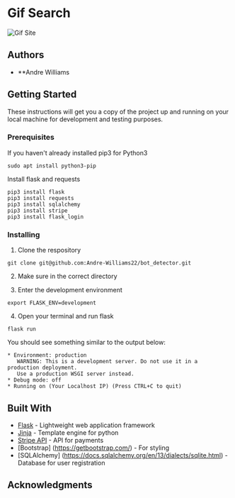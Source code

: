 # Gif Search

![Gif Site](https://i.imgur.com/eXxSJXg.png)

## Authors

* **Andre Williams 

## Getting Started

These instructions will get you a copy of the project up and running on your local machine for development and testing purposes.

### Prerequisites
If you haven't already installed pip3 for Python3
```
sudo apt install python3-pip
```
Install flask and requests
```
pip3 install flask
pip3 install requests
pip3 install sqlalchemy
pip3 install stripe
pip3 install flask_login

```

### Installing

1. Clone the respository
```
git clone git@github.com:Andre-Williams22/bot_detector.git
```
2. Make sure in the correct directory

3. Enter the development environment
```
export FLASK_ENV=development 
```
4. Open your terminal and run flask
```
flask run
```
You should see something similar to the output below:
```
* Environment: production
   WARNING: This is a development server. Do not use it in a production deployment.
   Use a production WSGI server instead.
* Debug mode: off
* Running on (Your Localhost IP) (Press CTRL+C to quit)
```

## Built With

* [Flask](https://palletsprojects.com/p/flask/) - Lightweight web application framework
* [Jinja](https://palletsprojects.com/p/jinja/) - Template engine for python
* [Stripe API](https://tenor.com/gifapi) - API for payments 
* [Bootstrap] (https://getbootstrap.com/) - For styling
* [SQLAlchemy] (https://docs.sqlalchemy.org/en/13/dialects/sqlite.html) - Database for user registration

## Acknowledgments



